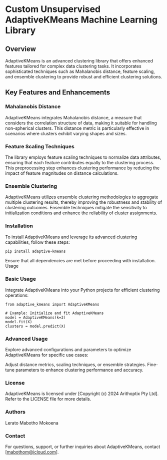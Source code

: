 # Custom Unsupervised AdaptiveKMeans Machine Learning Library

## Overview

AdaptiveKMeans is an advanced clustering library that offers enhanced features tailored for complex data clustering tasks. It incorporates sophisticated techniques such as Mahalanobis distance, feature scaling, and ensemble clustering to provide robust and efficient clustering solutions.

## Key Features and Enhancements

### Mahalanobis Distance

AdaptiveKMeans integrates Mahalanobis distance, a measure that considers the correlation structure of data, making it suitable for handling non-spherical clusters. This distance metric is particularly effective in scenarios where clusters exhibit varying shapes and sizes.

### Feature Scaling Techniques

The library employs feature scaling techniques to normalize data attributes, ensuring that each feature contributes equally to the clustering process. This preprocessing step enhances clustering performance by reducing the impact of feature magnitudes on distance calculations.

### Ensemble Clustering

AdaptiveKMeans utilizes ensemble clustering methodologies to aggregate multiple clustering results, thereby improving the robustness and stability of clustering outcomes. Ensemble techniques mitigate the sensitivity to initialization conditions and enhance the reliability of cluster assignments.

### Installation

To install AdaptiveKMeans and leverage its advanced clustering capabilities, follow these steps:

```bash
pip install adaptive-kmeans
```
Ensure that all dependencies are met before proceeding with installation.
Usage

### Basic Usage

Integrate AdaptiveKMeans into your Python projects for efficient clustering operations:

```
from adaptive_kmeans import AdaptiveKMeans

# Example: Initialize and fit AdaptiveKMeans
model = AdaptiveKMeans(k=3)
model.fit(X)
clusters = model.predict(X)
```
### Advanced Usage

Explore advanced configurations and parameters to optimize AdaptiveKMeans for specific use cases:

Adjust distance metrics, scaling techniques, or ensemble strategies.
Fine-tune parameters to enhance clustering performance and accuracy.

### License

AdaptiveKMeans is licensed under [Copyright (c) 2024 Arithoptix Pty Ltd]. Refer to the LICENSE file for more details.

### Authors

Lerato Mabotho Mokoena

### Contact

For questions, support, or further inquiries about AdaptiveKMeans, contact [mabothom@icloud.com].
